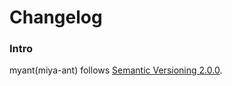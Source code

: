 # Changelog

### Intro

myant(miya-ant) follows [Semantic Versioning 2.0.0](https://semver.org/lang/zh-CN/).
